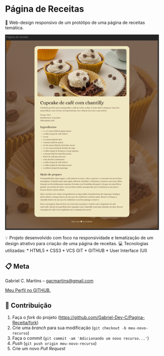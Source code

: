 # Página de Receitas

📜 Web-design responsivo de um protótipo de uma página de receitas temática.

<p align="center">
<img src="./assets/prototipo.png" alt="Protótipo" border="0">
</p>

💡 Projeto desenvolvido com foco na responsividade e tematização de um design atrativo para criação de uma página de receitas.
💻 Tecnologias utilizadas:
    * HTML5
    * CSS3
    * VCS GIT
    * GITHUB
    * User Interface (UI)

## 📋 Meta

Gabriel C. Martins – gacmartins@gmail.com

[Meu Perfil no GITHUB.](https://github.com/Gabriel-Dev-C/)

## 🚀 Contribuição

1. Faça o _fork_ do projeto (<https://github.com/Gabriel-Dev-C/Pagina-Receita/fork>)
2. Crie uma _branch_ para sua modificação (`git checkout -b meu-novo-recurso`)
3. Faça o _commit_ (`git commit -am 'Adicionando um novo recurso...'`)
4. _Push_ (`git push origin meu-novo-recurso`)
5. Crie um novo _Pull Request_